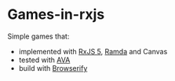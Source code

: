 # Games-in-rxjs
Simple games that: 
- implemented with [RxJS 5](http://reactivex.io/rxjs/), [Ramda](https://github.com/ramda/ramda) and Canvas
- tested with [AVA](https://github.com/avajs/ava)
- build with [Browserify](http://browserify.org/)
